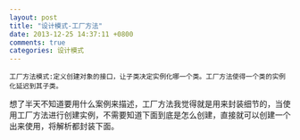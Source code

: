 ```yaml
---
layout: post
title: "设计模式-工厂方法"
date: 2013-12-25 14:37:11 +0800
comments: true
categories: 设计模式
---
```

	工厂方法模式:定义创建对象的接口，让子类决定实例化哪一个类。工厂方法使得一个类的实例化延迟到其子类。
  <!-- more -->
想了半天不知道要用什么案例来描述，工厂方法我觉得就是用来封装细节的，当使用工厂方法进行创建实例，不需要知道下面到底是怎么创建，直接就可以创建一个出来使用，将解析都封装下面。

